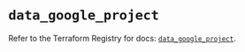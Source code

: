 # `data_google_project`

Refer to the Terraform Registry for docs: [`data_google_project`](https://registry.terraform.io/providers/hashicorp/google/6.49.2/docs/data-sources/project).

